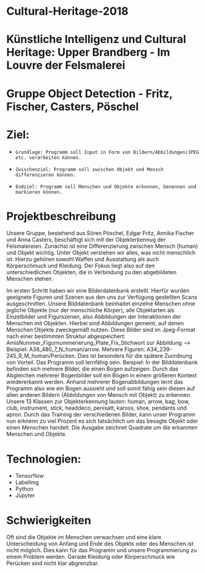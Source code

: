 # Cultural-Heritage-2018
# Künstliche Intelligenz und Cultural Heritage: Upper Brandberg - Im Louvre der Felsmalerei
# Gruppe Object Detection - Fritz, Fischer, Casters, Pöschel


# Ziel:
-     Grundlage: Programm soll Input in Form von Bildern/Abbildungen/JPEG etc. verarbeiten können.
-     Zwischenziel: Programm soll zwischen Objekt und Mensch differenzieren können.
-     Endziel: Programm soll Menschen und Objekte erkennen, benennen und markieren können.


# Projektbeschreibung

Unsere Gruppe, bestehend aus Sören Pöschel, Edgar Fritz, Annika Fischer und Anna Casters, beschäftigt sich mit der Objekterkennug der Felsmalereien. Zunächst ist eine Differenzierung zwischen Mensch (human) und Objekt wichtig. Unter Objekt verstehen wir alles, was nicht menschlich ist. Hierzu gehören sowohl Waffen und Ausstattung als auch Körperschmuck und Kleidung. Der Fokus liegt also auf den unterschiedlichen Objekten, die in Verbindung zu den abgebildeten Menschen stehen.

Im ersten Schritt haben wir eine Bilderdatenbank erstellt. Hierfür wurden geeignete Figuren und Szenen aus den uns zur Verfügung gestellten Scans ausgeschnitten. Unsere Bilddatenbank beinhaltet einzelne Menschen ohne jegliche Objekte (nur der menschliche Körper), alle Objektarten als Einzelbilder und Figurszenen, also Abbildungen der Interaktionen der Menschen mit Objekten. Hierbei sind Abbildungen gemeint, auf denen Menschen Objekte zweckgemäß nutzen. Diese Bilder sind im Jpeg-Format nach einer bestimmten Struktur abgespeichert: AmisNummer_Figurnummerierung_Plate_Fix_Stichwort zur Abbildung --> Beispiel: A38_480_7_N_human/arrow. Mehrere Figuren: A34_239-245_9_M_human/Perücken. Dies ist besonders für die spätere Zuordnung von Vorteil. 
Das Programm soll lernfähig sein. Beispiel: In der Bilddatenbank befinden sich mehrere Bilder, die einen Bogen aufzeigen. Durch das Abgleichen mehrerer Bogenbilder soll ein Bogen in einem größeren Kontext wiedererkannt werden. Anhand mehrerer Bogenabbildungen lernt das Programm also wie ein Bogen aussieht und soll somit fähig sein diesen auf allen anderen Bildern (Abbildungen von Mensch mit Objekt) zu erkennen. Unsere 13 Klassen zur Objekterkennung lauten: human, arrow, bag, bow, club, instrument, stick, headdeco, penisatt, kaross, shoe, pendants und apron. Durch das Training der verschiedenen Bilder, kann unser Programm nun erknenn zu viel Prozent es sich tatsächlich um das besagte Objekt oder einen Menschen handelt. Die Ausgabe zeichnet Quadrate um die erkannten Menschen und Objekte.



# Technologien:
- Tensorflow
- LabelImg
- Python
- Jupyter


# Schwierigkeiten
Oft sind die Objekte im Menschen verwachsen und eine klare Unterscheidung von Anfang und Ende des Objekts oder des Menschen ist nicht möglich. Dies kann für das Programm und unsere Programmierung zu einem Problem werden. Gerade Kleidung oder Körperschmuck wie Perücken sind nicht klar abgrenzbar.

